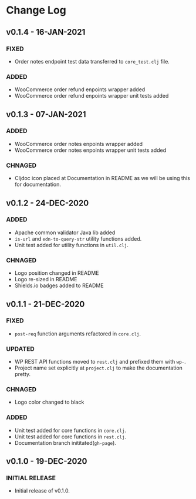 # Change Log
## v0.1.4 - 16-JAN-2021
### FIXED
- Order notes endpoint test data transferred to `core_test.clj` file.

### ADDED
- WooCommerce order refund enpoints wrapper added
- WooCommerce order refund enpoints wrapper unit tests added

## v0.1.3 - 07-JAN-2021
### ADDED
- WooCommerce order notes enpoints wrapper added
- WooCommerce order notes enpoints wrapper unit tests added

### CHNAGED
- Cljdoc icon placed at Documentation in README as we will be using this for documentation.

## v0.1.2 - 24-DEC-2020
### ADDED
- Apache common validator Java lib added
- `is-url` and `edn-to-query-str` utility functions added.
- Unit test added for utility functions in `util.clj`.
### CHNAGED
- Logo position changed in README
- Logo re-sized in README
- Shields.io badges added to README

## v0.1.1 - 21-DEC-2020
### FIXED
- `post-req` function arguments refactored in `core.clj`.

### UPDATED
- WP REST API functions moved to `rest.clj` and prefixed them with `wp-`.
- Project name set explicitly at `project.clj` to make the documentation pretty.

### CHNAGED
- Logo color changed to black

### ADDED
- Unit test added for core functions in `core.clj`.
- Unit test added for core functions in `rest.clj`.
- Documentation branch inititated(`gh-page`).

## v0.1.0 - 19-DEC-2020
### INITIAL RELEASE
- Initial release of v0.1.0.
